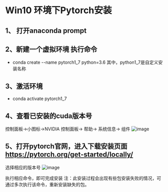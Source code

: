# Win10 环境下Pytorch安装
## 1、 打开anaconda prompt
## 2、新建一个虚拟环境 执行命令
- conda create --name pytorch1_7 python=3.6 
其中，python1_7是自定义安装名称
## 3、激活环境
- conda activate pytorch1_7
## 4、查看已安装的cuda版本号
控制面板->小图标->NVIDIA 控制面板-> 帮助-> 系统信息-> 组件
![image](https://user-images.githubusercontent.com/44308340/134904591-661b8594-e250-486c-a16d-34d3b449285e.png)
## 5、打开pytorch官网，进入下载安装页面 https://pytorch.org/get-started/locally/
选择相应的版本号
![image](https://user-images.githubusercontent.com/44308340/134905246-a178c886-40b5-41e7-93f5-acf7cb717187.png)

执行相应命令，即可完成安装 
注：此安装过程会出现有些包安装失败的情况，可通过多次执行该命令，重新安装缺失的包。
